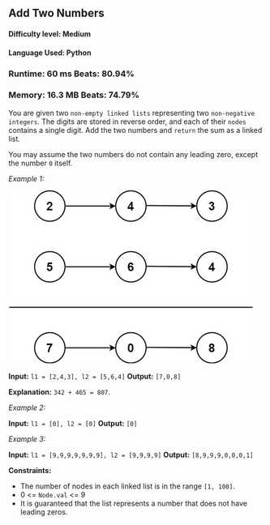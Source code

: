 ## Add Two Numbers

#### **Difficulty level:** Medium

#### **Language Used:** Python

### Runtime: 60 ms **Beats: 80.94%**
### Memory: 16.3 MB **Beats: 74.79%**

You are given two `non-empty linked lists` representing two `non-negative integers`. The digits are stored in reverse order, and each of their `nodes` contains a single digit. Add the two numbers and `return` the sum as a linked list.

You may assume the two numbers do not contain any leading zero, except the number `0` itself.

*Example 1:*

<img src='addtwonumber1.jpg'>

**Input:** `l1 = [2,4,3], l2 = [5,6,4]`
**Output:** `[7,0,8]`

**Explanation:** `342 + 465 = 807`.

*Example 2:*

**Input:** `l1 = [0], l2 = [0]`
**Output:** `[0]`

*Example 3:*

**Input:** `l1 = [9,9,9,9,9,9,9], l2 = [9,9,9,9]`
**Output:** `[8,9,9,9,0,0,0,1]`

**Constraints:**

- The number of nodes in each linked list is in the range `[1, 100]`.
- 0 <= `Node.val` <= 9
- It is guaranteed that the list represents a number that does not have leading zeros.